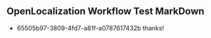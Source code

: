 ## OpenLocalization Workflow Test MarkDown
* 65505b97-3809-4fd7-a81f-a0787617432b thanks!

<!--HONumber=Jul16_HO2-->



